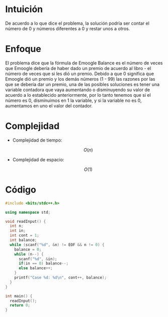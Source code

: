 # Intuición
<!-- Describe your first thoughts on how to solve this problem. -->
De acuerdo a lo que dice el problema, la solución podría ser contar el número de 0 y números diferentes a 0 y restar unos a otros.  

# Enfoque
<!-- Describe your approach to solving the problem. -->
El problema dice que la fórmula de Emoogle Balance es el número de veces que Emoogle debería de haber dado un premio de acuerdo al libro - el número de veces que si les dió un premio. Debido a que 0 significa que Emoogle dió un premio y los demás números (1 - 99) las razones por las que se debería dar un premio, una de las posibles soluciones es tener una variable contadora que vaya aumentando o disminuyendo su valor de acuerdo a lo establecido anteriormente, por lo tanto tenemos que si el número es 0, disminuimos en 1 la variable, y si la variable no es 0, aumentamos en uno el valor del contador.

# Complejidad
- Complejidad de tiempo:
    <!-- Add your time complexity here, e.g. $$O(n)$$ -->
    $$O(n)$$

- Complejidad de espacio:
    <!-- Add your space complexity here, e.g. $$O(n)$$ -->
    $$O(1)$$

# Código
```cpp
#include <bits/stdc++.h>

using namespace std;

void readInput() {
  int n;
  int in;
  int cont = 1;
  int balance;
  while (scanf("%d", &n) != EOF && n != 0) {
    balance = 0;
    while (n--) {
      scanf("%d", &in);
      if(in == 0) balance--;
      else balance++;
    }
    printf("Case %d: %d\n", cont++, balance);
  }
}

int main() {
  readInput();
  return 0;
}

```
